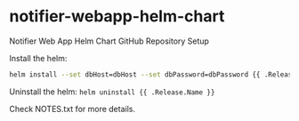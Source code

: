 # notifier-webapp-helm-chart
Notifier Web App Helm Chart GitHub Repository Setup

Install the helm:
```bash
helm install --set dbHost=dbHost --set dbPassword=dbPassword {{ .Release.Name }} ./{{ .Chart.Name }}
```

Uninstall the helm:
`helm uninstall {{ .Release.Name }}`

Check NOTES.txt for more details.